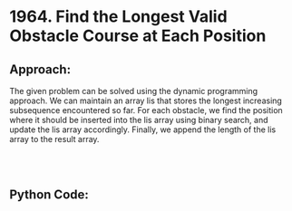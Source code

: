 # 1964. Find the Longest Valid Obstacle Course at Each Position

## Approach:
The given problem can be solved using the dynamic programming approach. We can maintain an array lis that stores the longest increasing subsequence encountered so far. For each obstacle, we find the position where it should be inserted into the lis array using binary search, and update the lis array accordingly. Finally, we append the length of the lis array to the result array.

<br></br>
## Python Code:
```shell

```
